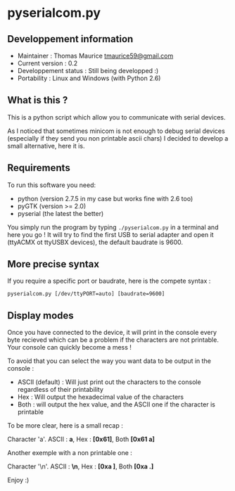 # pyserialcom.py
## Developpement information

 * Maintainer : Thomas Maurice <tmaurice59@gmail.com>
 * Current version : 0.2
 * Developpement status : Still being developped :)
 * Portability : Linux and Windows (with Python 2.6)

## What is this ?
This is a python script which allow you to communicate with
serial devices.

As I noticed that sometimes minicom is not enough to debug serial devices
(especially if they send you non printable ascii chars) I decided to develop
a small alternative, here it is.

## Requirements
To run this software you need:

 * python (version 2.7.5 in my case but works fine with 2.6 too)
 * pyGTK (version >= 2.0)
 * pyserial (the latest the better)

You simply run the program by typing ```./pyserialcom.py``` in
a terminal and here you go ! It will try to find the first USB to serial
adapter and open it (ttyACMX ot ttyUSBX devices), the default baudrate is 9600.

## More precise syntax
If you require a specific port or baudrate, here is the compete syntax :

    pyserialcom.py [/dev/ttyPORT=auto] [baudrate=9600]


## Display modes
Once you have connected to the device, it will print in the console
every byte recieved which can be a problem if the characters are not
printable. Your console can quickly become a mess !

To avoid that you can select the way you want data to be output in
the console :

 * ASCII (default) : Will just print out the characters to the console regardless of their printability
 * Hex : Will output the hexadecimal value of the characters
 * Both : will output the hex value, and the ASCII one if the character is printable

To be more clear, here is a small recap :

Character 'a'. ASCII : **a**, Hex : **[0x61]**, Both **[0x61 a]**

Another exemple with a non printable one :

Character '\n'. ASCII : **\n**, Hex : **[0xa ]**, Both **[0xa  .]**

Enjoy :)
